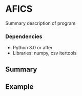 # AFICS
Summary description of program

### Dependencies
* Python 3.0 or after
* Libraries: numpy, csv itertools

## Summary

## Example



